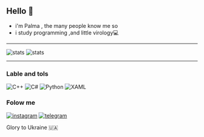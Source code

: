 
## Hello 👋
- i'm Palma , the many people know me so
- i study programming ,and little virology💻

---
![stats](https://github-readme-stats.vercel.app/api?username=PalmaLuv&show_icons=true&bg_color=360,000000,540543,ff008c&hide_border=true&text_color=d9c7d1)
![stats](https://github-readme-stats.vercel.app/api/top-langs/?username=PalmaLuv&bg_color=360,ff008c,540543,000000&hide_border=true&langs_count=8)

---

### Lable and tols
![C++](https://img.shields.io/badge/-C++-090909?style=for-the-badge&logo=c%2b%2b)
![C#](https://img.shields.io/badge/-C%23-090909?style=for-the-badge&logo=C%23)
![Python](https://img.shields.io/badge/-Python-090909?style=for-the-badge&logo=python)
![XAML](https://img.shields.io/badge/-XAML-090909?style=for-the-badge&logo=xaml)

### Folow me
[![instagram](https://img.shields.io/badge/-instagram-090909?style=for-the-badge&logo=instagram)](https://instagram.com/palma.luv/)
[![telegram](https://img.shields.io/badge/-Telegram-090909?style=for-the-badge&logo=telegram)](https://t.me/SupPrivacy_bot/?start)

Glory to Ukraine 🇺🇦
